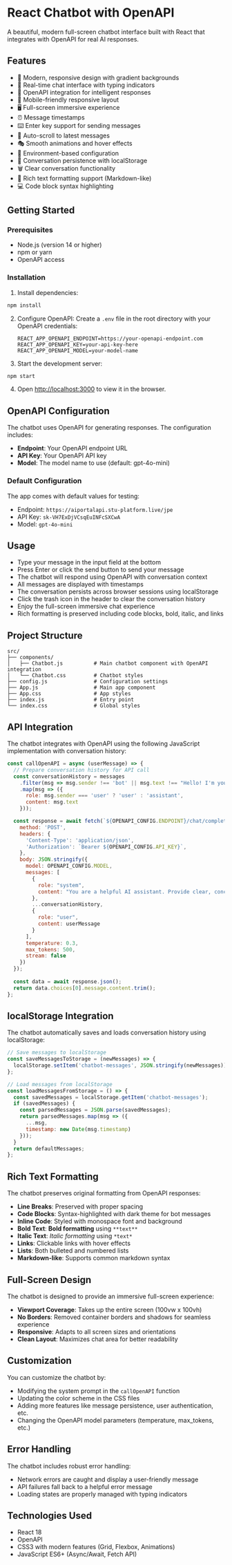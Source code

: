 # React Chatbot with OpenAPI

A beautiful, modern full-screen chatbot interface built with React that integrates with OpenAPI for real AI responses.

## Features

- 🎨 Modern, responsive design with gradient backgrounds
- 💬 Real-time chat interface with typing indicators
- 🤖 OpenAPI integration for intelligent responses
- 📱 Mobile-friendly responsive layout
- 🖥️ Full-screen immersive experience
- ⏰ Message timestamps
- ⌨️ Enter key support for sending messages
- 🔄 Auto-scroll to latest messages
- 🎭 Smooth animations and hover effects
- 🔐 Environment-based configuration
- 💾 Conversation persistence with localStorage
- 🗑️ Clear conversation functionality
- 📝 Rich text formatting support (Markdown-like)
- 💻 Code block syntax highlighting

## Getting Started

### Prerequisites

- Node.js (version 14 or higher)
- npm or yarn
- OpenAPI access

### Installation

1. Install dependencies:
```bash
npm install
```

2. Configure OpenAPI:
   Create a `.env` file in the root directory with your OpenAPI credentials:
   ```
   REACT_APP_OPENAPI_ENDPOINT=https://your-openapi-endpoint.com
   REACT_APP_OPENAPI_KEY=your-api-key-here
   REACT_APP_OPENAPI_MODEL=your-model-name
   ```

3. Start the development server:
```bash
npm start
```

4. Open [http://localhost:3000](http://localhost:3000) to view it in the browser.

## OpenAPI Configuration

The chatbot uses OpenAPI for generating responses. The configuration includes:

- **Endpoint**: Your OpenAPI endpoint URL
- **API Key**: Your OpenAPI API key
- **Model**: The model name to use (default: gpt-4o-mini)

### Default Configuration
The app comes with default values for testing:
- Endpoint: `https://aiportalapi.stu-platform.live/jpe`
- API Key: `sk-VH7ExDjVCsqEuINFcSXCwA`
- Model: `gpt-4o-mini`

## Usage

- Type your message in the input field at the bottom
- Press Enter or click the send button to send your message
- The chatbot will respond using OpenAPI with conversation context
- All messages are displayed with timestamps
- The conversation persists across browser sessions using localStorage
- Click the trash icon in the header to clear the conversation history
- Enjoy the full-screen immersive chat experience
- Rich formatting is preserved including code blocks, bold, italic, and links

## Project Structure

```
src/
├── components/
│   ├── Chatbot.js          # Main chatbot component with OpenAPI integration
│   └── Chatbot.css         # Chatbot styles
├── config.js               # Configuration settings
├── App.js                  # Main app component
├── App.css                 # App styles
├── index.js                # Entry point
└── index.css               # Global styles
```

## API Integration

The chatbot integrates with OpenAPI using the following JavaScript implementation with conversation history:

```javascript
const callOpenAPI = async (userMessage) => {
  // Prepare conversation history for API call
  const conversationHistory = messages
    .filter(msg => msg.sender !== 'bot' || msg.text !== "Hello! I'm your AI assistant. How can I help you today?")
    .map(msg => ({
      role: msg.sender === 'user' ? 'user' : 'assistant',
      content: msg.text
    }));

  const response = await fetch(`${OPENAPI_CONFIG.ENDPOINT}/chat/completions`, {
    method: 'POST',
    headers: {
      'Content-Type': 'application/json',
      'Authorization': `Bearer ${OPENAPI_CONFIG.API_KEY}`,
    },
    body: JSON.stringify({
      model: OPENAPI_CONFIG.MODEL,
      messages: [
        {
          role: "system",
          content: "You are a helpful AI assistant. Provide clear, concise, and helpful responses."
        },
        ...conversationHistory,
        {
          role: "user",
          content: userMessage
        }
      ],
      temperature: 0.3,
      max_tokens: 500,
      stream: false
    })
  });
  
  const data = await response.json();
  return data.choices[0].message.content.trim();
};
```

## localStorage Integration

The chatbot automatically saves and loads conversation history using localStorage:

```javascript
// Save messages to localStorage
const saveMessagesToStorage = (newMessages) => {
  localStorage.setItem('chatbot-messages', JSON.stringify(newMessages));
};

// Load messages from localStorage
const loadMessagesFromStorage = () => {
  const savedMessages = localStorage.getItem('chatbot-messages');
  if (savedMessages) {
    const parsedMessages = JSON.parse(savedMessages);
    return parsedMessages.map(msg => ({
      ...msg,
      timestamp: new Date(msg.timestamp)
    }));
  }
  return defaultMessages;
};
```

## Rich Text Formatting

The chatbot preserves original formatting from OpenAPI responses:

- **Line Breaks**: Preserved with proper spacing
- **Code Blocks**: Syntax-highlighted with dark theme for bot messages
- **Inline Code**: Styled with monospace font and background
- **Bold Text**: **Bold formatting** using `**text**`
- **Italic Text**: *Italic formatting* using `*text*`
- **Links**: Clickable links with hover effects
- **Lists**: Both bulleted and numbered lists
- **Markdown-like**: Supports common markdown syntax

## Full-Screen Design

The chatbot is designed to provide an immersive full-screen experience:

- **Viewport Coverage**: Takes up the entire screen (100vw x 100vh)
- **No Borders**: Removed container borders and shadows for seamless experience
- **Responsive**: Adapts to all screen sizes and orientations
- **Clean Layout**: Maximizes chat area for better readability

## Customization

You can customize the chatbot by:

- Modifying the system prompt in the `callOpenAPI` function
- Updating the color scheme in the CSS files
- Adding more features like message persistence, user authentication, etc.
- Changing the OpenAPI model parameters (temperature, max_tokens, etc.)

## Error Handling

The chatbot includes robust error handling:
- Network errors are caught and display a user-friendly message
- API failures fall back to a helpful error message
- Loading states are properly managed with typing indicators

## Technologies Used

- React 18
- OpenAPI
- CSS3 with modern features (Grid, Flexbox, Animations)
- JavaScript ES6+ (Async/Await, Fetch API) 

